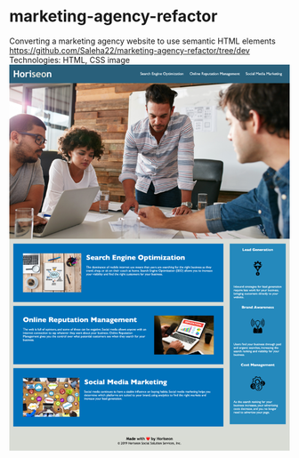 # marketing-agency-refactor

Converting a marketing agency website to use semantic HTML elements
https://github.com/Saleha22/marketing-agency-refactor/tree/dev
Technologies: HTML, CSS
image <img src="./assets/images/Screenshot.png" />
